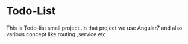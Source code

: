 # Todo-List
This is Todo-list small project .In that project we use Angular7 and also various concept like routing ,service etc .
